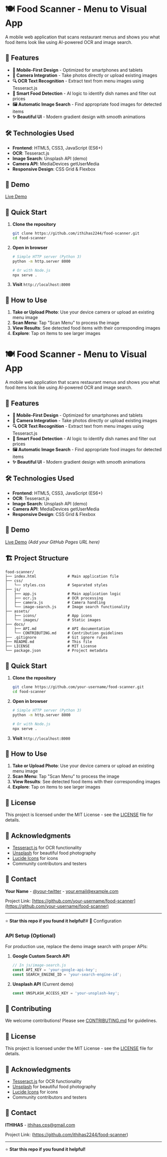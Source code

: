 # 🍽️ Food Scanner - Menu to Visual App

A mobile web application that scans restaurant menus and shows you what food items look like using AI-powered OCR and image search.

## 🚀 Features

- **📱 Mobile-First Design** - Optimized for smartphones and tablets
- **📸 Camera Integration** - Take photos directly or upload existing images
- **🔍 OCR Text Recognition** - Extract text from menu images using Tesseract.js
- **🧠 Smart Food Detection** - AI logic to identify dish names and filter out prices
- **🖼️ Automatic Image Search** - Find appropriate food images for detected items
- **✨ Beautiful UI** - Modern gradient design with smooth animations

## 🛠️ Technologies Used

- **Frontend**: HTML5, CSS3, JavaScript (ES6+)
- **OCR**: Tesseract.js
- **Image Search**: Unsplash API (demo)
- **Camera API**: MediaDevices getUserMedia
- **Responsive Design**: CSS Grid & Flexbox

## 📱 Demo

[Live Demo](https://ithihas2244.github.io/food-scanner) 

## 🚀 Quick Start

1. **Clone the repository**
   ```bash
   git clone https://github.com/ithihas2244/food-scanner.git
   cd food-scanner
   ```

2. **Open in browser**
   ```bash
   # Simple HTTP server (Python 3)
   python -m http.server 8000
   
   # Or with Node.js
   npx serve .
   ```

3. **Visit** `http://localhost:8000`

## 📖 How to Use

1. **Take or Upload Photo**: Use your device camera or upload an existing menu image
2. **Scan Menu**: Tap "Scan Menu" to process the image
3. **View Results**: See detected food items with their corresponding images
4. **Explore**: Tap on items to see larger images

# 🍽️ Food Scanner - Menu to Visual App

A mobile web application that scans restaurant menus and shows you what food items look like using AI-powered OCR and image search.

## 🚀 Features

- **📱 Mobile-First Design** - Optimized for smartphones and tablets
- **📸 Camera Integration** - Take photos directly or upload existing images
- **🔍 OCR Text Recognition** - Extract text from menu images using Tesseract.js
- **🧠 Smart Food Detection** - AI logic to identify dish names and filter out prices
- **🖼️ Automatic Image Search** - Find appropriate food images for detected items
- **✨ Beautiful UI** - Modern gradient design with smooth animations

## 🛠️ Technologies Used

- **Frontend**: HTML5, CSS3, JavaScript (ES6+)
- **OCR**: Tesseract.js
- **Image Search**: Unsplash API (demo)
- **Camera API**: MediaDevices getUserMedia
- **Responsive Design**: CSS Grid & Flexbox

## 📱 Demo

[Live Demo](https://your-username.github.io/food-scanner) *(Add your GitHub Pages URL here)*

## 🏗️ Project Structure

```
food-scanner/
├── index.html              # Main application file
├── css/
│   └── styles.css          # Separated styles
├── js/
│   ├── app.js              # Main application logic
│   ├── ocr.js              # OCR processing
│   ├── camera.js           # Camera handling
│   └── image-search.js     # Image search functionality
├── assets/
│   ├── icons/              # App icons
│   └── images/             # Static images
├── docs/
│   ├── API.md              # API documentation
│   └── CONTRIBUTING.md     # Contribution guidelines
├── .gitignore              # Git ignore rules
├── README.md               # This file
├── LICENSE                 # MIT License
└── package.json            # Project metadata
```

## 🚀 Quick Start

1. **Clone the repository**
   ```bash
   git clone https://github.com/your-username/food-scanner.git
   cd food-scanner
   ```

2. **Open in browser**
   ```bash
   # Simple HTTP server (Python 3)
   python -m http.server 8000
   
   # Or with Node.js
   npx serve .
   ```

3. **Visit** `http://localhost:8000`

## 📖 How to Use

1. **Take or Upload Photo**: Use your device camera or upload an existing menu image
2. **Scan Menu**: Tap "Scan Menu" to process the image
3. **View Results**: See detected food items with their corresponding images
4. **Explore**: Tap on items to see larger images

## 📝 License

This project is licensed under the MIT License - see the [LICENSE](LICENSE) file for details.

## 🙏 Acknowledgments

- [Tesseract.js](https://tesseract.projectnaptha.com/) for OCR functionality
- [Unsplash](https://unsplash.com/) for beautiful food photography
- [Lucide Icons](https://lucide.dev/) for icons
- Community contributors and testers

## 📧 Contact

**Your Name** - [@your-twitter](https://twitter.com/your-twitter) - your.email@example.com

Project Link: [https://github.com/your-username/food-scanner](https://github.com/your-username/food-scanner)

---

⭐ **Star this repo if you found it helpful!**# 🔧 Configuration

### API Setup (Optional)

For production use, replace the demo image search with proper APIs:

1. **Google Custom Search API**
   ```javascript
   // In js/image-search.js
   const API_KEY = 'your-google-api-key';
   const SEARCH_ENGINE_ID = 'your-search-engine-id';
   ```

2. **Unsplash API** (Current demo)
   ```javascript
   const UNSPLASH_ACCESS_KEY = 'your-unsplash-key';
   ```

## 🤝 Contributing

We welcome contributions! Please see [CONTRIBUTING.md](docs/CONTRIBUTING.md) for guidelines.

## 📝 License

This project is licensed under the MIT License - see the [LICENSE](LICENSE) file for details.

## 🙏 Acknowledgments

- [Tesseract.js](https://tesseract.projectnaptha.com/) for OCR functionality
- [Unsplash](https://unsplash.com/) for beautiful food photography
- [Lucide Icons](https://lucide.dev/) for icons
- Community contributors and testers

## 📧 Contact

**ITHIHAS**  - ithihas.cps@gmail.com

Project Link: (https://github.com/ithihas2244/food-scanner)

---

⭐ **Star this repo if you found it helpful!**

